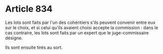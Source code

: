 # Article 834

Les lots sont faits par l'un des cohéritiers s'ils peuvent convenir entre eux sur le choix, et si celui qu'ils avaient choisi accepte la commission : dans le cas contraire, les lots sont faits par un expert que le juge-commissaire désigne.

Ils sont ensuite tirés au sort.
